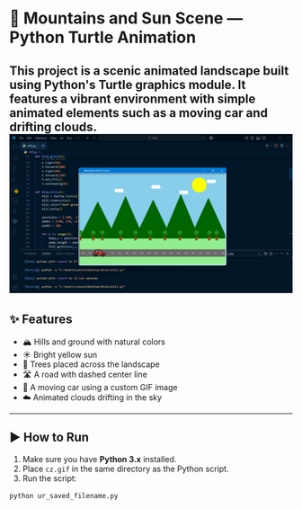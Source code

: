 # 🌄 Mountains and Sun Scene — Python Turtle Animation

This project is a scenic animated landscape built using Python's Turtle graphics module. It features a vibrant environment with simple animated elements such as a moving car and drifting clouds.
<img src="https://github.com/anfunggwrabrahma/Python-Turtle/blob/main/Screenshot%20(36).png" width="700"/>
---

## ✨ Features

- 🏔️ Hills and ground with natural colors  
- ☀️ Bright yellow sun  
- 🌳 Trees placed across the landscape  
- 🛣️ A road with dashed center line  
- 🚗 A moving car using a custom GIF image  
- ☁️ Animated clouds drifting in the sky  

---

## ▶️ How to Run

1. Make sure you have **Python 3.x** installed.
2. Place `cz.gif` in the same directory as the Python script.
3. Run the script:

```bash
python ur_saved_filename.py
